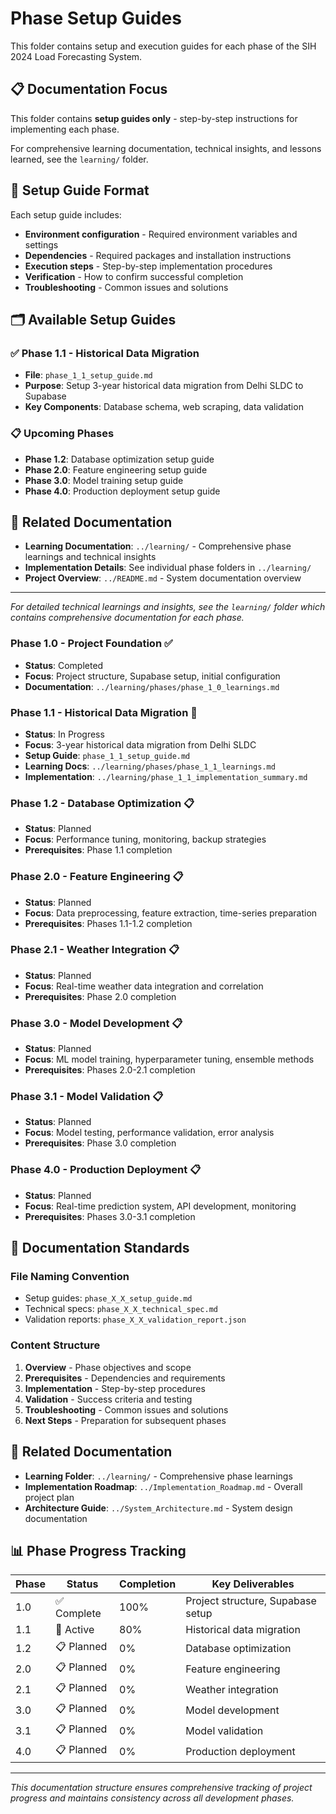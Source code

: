 # Phase Setup Guides

This folder contains setup and execution guides for each phase of the SIH 2024 Load Forecasting System.

## 📋 Documentation Focus

This folder contains **setup guides only** - step-by-step instructions for implementing each phase.

For comprehensive learning documentation, technical insights, and lessons learned, see the `learning/` folder.

## 📁 Setup Guide Format

Each setup guide includes:
- **Environment configuration** - Required environment variables and settings
- **Dependencies** - Required packages and installation instructions  
- **Execution steps** - Step-by-step implementation procedures
- **Verification** - How to confirm successful completion
- **Troubleshooting** - Common issues and solutions

## 🗂️ Available Setup Guides

### ✅ Phase 1.1 - Historical Data Migration
- **File**: `phase_1_1_setup_guide.md`
- **Purpose**: Setup 3-year historical data migration from Delhi SLDC to Supabase
- **Key Components**: Database schema, web scraping, data validation

### 📋 Upcoming Phases
- **Phase 1.2**: Database optimization setup guide
- **Phase 2.0**: Feature engineering setup guide  
- **Phase 3.0**: Model training setup guide
- **Phase 4.0**: Production deployment setup guide

## 🔗 Related Documentation

- **Learning Documentation**: `../learning/` - Comprehensive phase learnings and technical insights
- **Implementation Details**: See individual phase folders in `../learning/`
- **Project Overview**: `../README.md` - System documentation overview

---

*For detailed technical learnings and insights, see the `learning/` folder which contains comprehensive documentation for each phase.*

### Phase 1.0 - Project Foundation ✅
- **Status**: Completed
- **Focus**: Project structure, Supabase setup, initial configuration
- **Documentation**: `../learning/phases/phase_1_0_learnings.md`

### Phase 1.1 - Historical Data Migration 🚀
- **Status**: In Progress
- **Focus**: 3-year historical data migration from Delhi SLDC
- **Setup Guide**: `phase_1_1_setup_guide.md`
- **Learning Docs**: `../learning/phases/phase_1_1_learnings.md`
- **Implementation**: `../learning/phase_1_1_implementation_summary.md`

### Phase 1.2 - Database Optimization 📋
- **Status**: Planned
- **Focus**: Performance tuning, monitoring, backup strategies
- **Prerequisites**: Phase 1.1 completion

### Phase 2.0 - Feature Engineering 📋
- **Status**: Planned  
- **Focus**: Data preprocessing, feature extraction, time-series preparation
- **Prerequisites**: Phases 1.1-1.2 completion

### Phase 2.1 - Weather Integration 📋
- **Status**: Planned
- **Focus**: Real-time weather data integration and correlation
- **Prerequisites**: Phase 2.0 completion

### Phase 3.0 - Model Development 📋
- **Status**: Planned
- **Focus**: ML model training, hyperparameter tuning, ensemble methods
- **Prerequisites**: Phases 2.0-2.1 completion

### Phase 3.1 - Model Validation 📋
- **Status**: Planned
- **Focus**: Model testing, performance validation, error analysis
- **Prerequisites**: Phase 3.0 completion

### Phase 4.0 - Production Deployment 📋
- **Status**: Planned
- **Focus**: Real-time prediction system, API development, monitoring
- **Prerequisites**: Phases 3.0-3.1 completion

## 📁 Documentation Standards

### File Naming Convention
- Setup guides: `phase_X_X_setup_guide.md`
- Technical specs: `phase_X_X_technical_spec.md`
- Validation reports: `phase_X_X_validation_report.json`

### Content Structure
1. **Overview** - Phase objectives and scope
2. **Prerequisites** - Dependencies and requirements
3. **Implementation** - Step-by-step procedures
4. **Validation** - Success criteria and testing
5. **Troubleshooting** - Common issues and solutions
6. **Next Steps** - Preparation for subsequent phases

## 🔗 Related Documentation

- **Learning Folder**: `../learning/` - Comprehensive phase learnings
- **Implementation Roadmap**: `../Implementation_Roadmap.md` - Overall project plan
- **Architecture Guide**: `../System_Architecture.md` - System design documentation

## 📊 Phase Progress Tracking

| Phase | Status | Completion | Key Deliverables |
|-------|--------|------------|------------------|
| 1.0 | ✅ Complete | 100% | Project structure, Supabase setup |
| 1.1 | 🚀 Active | 80% | Historical data migration |
| 1.2 | 📋 Planned | 0% | Database optimization |
| 2.0 | 📋 Planned | 0% | Feature engineering |
| 2.1 | 📋 Planned | 0% | Weather integration |
| 3.0 | 📋 Planned | 0% | Model development |
| 3.1 | 📋 Planned | 0% | Model validation |
| 4.0 | 📋 Planned | 0% | Production deployment |

---

*This documentation structure ensures comprehensive tracking of project progress and maintains consistency across all development phases.*
